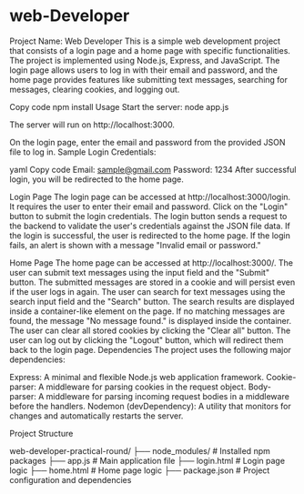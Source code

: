# web-Developer


Project Name: Web Developer
This is a simple web development project that consists of a login page and a home page with specific functionalities. 
The project is implemented using Node.js, Express, and JavaScript. 
The login page allows users to log in with their email and password, 
and the home page provides features like submitting text messages, searching for messages, clearing cookies, and logging out.

Copy code
npm install
Usage
Start the server: node app.js

The server will run on http://localhost:3000.

On the login page, enter the email and password from the provided JSON file to log in.
Sample Login Credentials:

yaml
Copy code
Email: sample@gmail.com
Password: 1234
After successful login, you will be redirected to the home page.

Login Page
The login page can be accessed at http://localhost:3000/login.
It requires the user to enter their email and password.
Click on the "Login" button to submit the login credentials.
The login button sends a request to the backend to validate the user's credentials against the JSON file data.
If the login is successful, the user is redirected to the home page.
If the login fails, an alert is shown with a message "Invalid email or password."



Home Page
The home page can be accessed at http://localhost:3000/.
The user can submit text messages using the input field and the "Submit" button.
The submitted messages are stored in a cookie and will persist even if the user logs in again.
The user can search for text messages using the search input field and the "Search" button.
The search results are displayed inside a container-like element on the page.
If no matching messages are found, the message "No message found." is displayed inside the container.
The user can clear all stored cookies by clicking the "Clear all" button.
The user can log out by clicking the "Logout" button, which will redirect them back to the login page.
Dependencies
The project uses the following major dependencies:

Express: A minimal and flexible Node.js web application framework.
Cookie-parser: A middleware for parsing cookies in the request object.
Body-parser: A middleware for parsing incoming request bodies in a middleware before the handlers.
Nodemon (devDependency): A utility that monitors for changes and automatically restarts the server.


Project Structure

web-developer-practical-round/
  ├── node_modules/         # Installed npm packages
  ├── app.js                # Main application file
  ├── login.html              # Login page logic
  ├── home.html               # Home page logic
  ├── package.json          # Project configuration and dependencies




